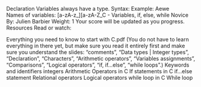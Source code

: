 Declaration
Variables always have a type.
Syntax:
Example:
Aewe\
Names of variables: [a-zA-z_][a-zA-Z_C - Variables, if, else, while
 Novice
 By: Julien Barbier
 Weight: 1
 Your score will be updated as you progress.
Resources
Read or watch:

Everything you need to know to start with C.pdf (You do not have to learn everything in there yet, but make sure you read it entirely first and make sure you understand the slides: “comments”, “Data types | Integer types”, “Declaration”, “Characters”, “Arithmetic operators”, “Variables assignments”, “Comparisons”, “Logical operators”, “if, if…else”, “while loops”.)
Keywords and identifiers
integers
Arithmetic Operators in C
If statements in C
if…else statement
Relational operators
Logical operators
while loop in C
While loop
